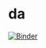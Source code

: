 # da

[![Binder](https://binder.notebooks.egi.eu/badge_logo.svg)](https://binder.notebooks.egi.eu/v2/gh/mrorro/da.git/HEAD)
